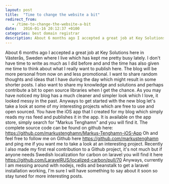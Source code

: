 ```yaml
---
layout: post
title:  "Time to change the website a bit"
redirect_from:
   - /time-to-change-the-website-a-bit
date:   2016-01-16 20:12:37 +0100
categories: best domain registrar
description: About 6 months ago I accepted a great job at Key Solutions here in Västerås, Sweden where I live which has kept me pretty busy lately. I don't have...
---
```


About 6 months ago I accepted a great job at Key Solutions here in Västerås, Sweden where I live which has kept me pretty busy lately. I don't have time to write as much as I did before and and the time has also given me time to think about what I really want to publish here. The blog will be more personal from now on and less promotional. I want to share random thoughts and ideas that I have during the day which might result in some shorter posts. I also want to share my knowledge and solutions and perhaps contribute a bit to open source libraries when I get the chance. As you may have noticed my blog has a much cleaner and simpler look which I love, it looked messy in the past. Anyways to get started with the new blog let's take a look at some of my interesting projects which are free to use and open sourced. You have the iOS app that I created for my blog which simply reads my rss feed and publishes it in the app. It is available on the app store, simply search for "Markus Tenghamn" and you will find it. The complete source code can be found on github here: https://github.com/markustenghamn/Markus-Tenghamn-iOS-App Oh and feel free to follow me on Github here https://github.com/markustenghamn and ping me if you want me to take a look at an interesting project. Recently I also made my first real contribution to a Github project, it's not much but if anyone needs Swedish localization for carbon on laravel you will find it here https://github.com/LaravelRUS/localized-carbon/pull/70 Anyways, currently I am messing around with nodejs, redis and beanstalk to get a laravel installation working, I'm sure I will have something to say about it soon so stay tuned for more interesting posts.